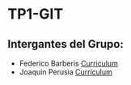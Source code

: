 # **TP1-GIT**
## Intergantes del Grupo:
* Federico Barberis [Curriculum](https://github.com/Fede-Barberis/TP1-GIT/blob/FedericoBarberis/CV_Federico_Barberis.md)
* Joaquin Perusia [Currículum](https://github.com/Fede-Barberis/TP1-GIT/blob/JoaquinPerusia/CV_Joaquin_Perusia.md)
